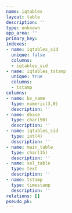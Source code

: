 ```yaml
---
name: iqtables
layout: table
description: ''
type: unknown
app_area: ''
primary_key: 
indexes:
- name: iqtables_sid
  unique: false
  columns:
  - iqtables_sid
- name: iqtables_tstamp
  unique: true
  columns:
  - tstamp
columns:
- name: bv_name
  type: numeric(3,0)
  description: ''
- name: dbase
  type: char(50)
  description: ''
- name: iqtables_sid
  type: int(4)
  description: ''
- name: main_table
  type: char(15)
  description: ''
- name: sel_table
  type: text
  description: ''
- name: tstamp
  type: timestamp
  description: ''
relations: []
pseudo_pk: 
---
```


